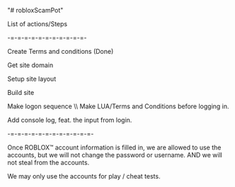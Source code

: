 "# robloxScamPot" 

List of actions/Steps

-=-=-=-=-=-=-=-=-=-=-=-

Create Terms and conditions (Done)

Get site domain

Setup site layout

Build site

Make logon sequence
\\\ Make LUA/Terms and Conditions before logging in.

Add console log, feat. the input from login.

-=-=-=-=-=-=-=-=-=-=-=-=-

Once ROBLOX™ account information is filled in, we are allowed to use the accounts, but we will not change the password or username.
AND we will not steal from the accounts.

We may only use the accounts for play / cheat tests.
